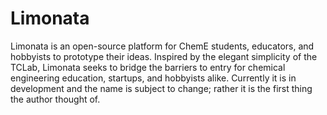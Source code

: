 # Limonata
Limonata is an open-source platform for ChemE students, educators, and hobbyists to prototype their ideas. 
Inspired by the elegant simplicity of the TCLab, Limonata seeks to bridge the barriers to entry for chemical engineering education, startups, and hobbyists alike. 
Currently it is in development and the name is subject to change; rather it is the first thing the author thought of. 
